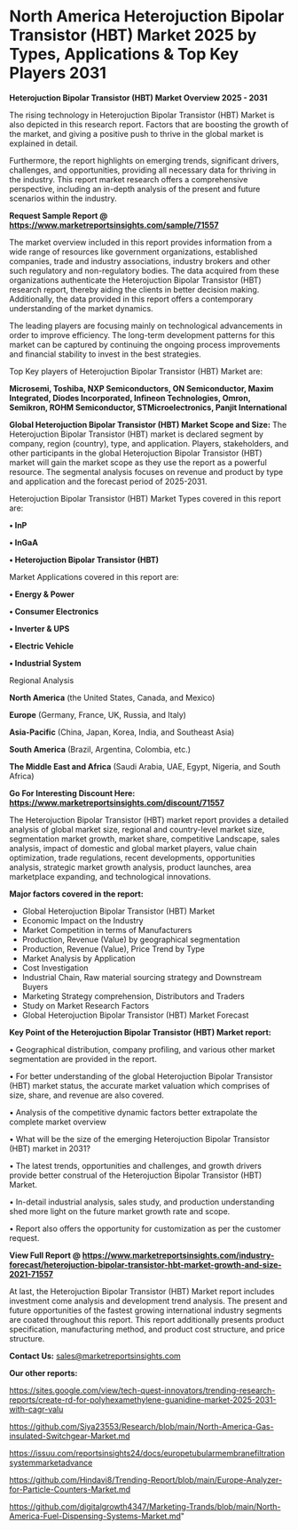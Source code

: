 # North America Heterojuction Bipolar Transistor (HBT) Market 2025 by Types, Applications & Top Key Players 2031

<Strong> Heterojuction Bipolar Transistor (HBT) Market Overview 2025 - 2031</strong>

The rising technology in Heterojuction Bipolar Transistor (HBT) Market is also depicted in this research report. Factors that are boosting the growth of the market, and giving a positive push to thrive in the global market is explained in detail.

Furthermore, the report highlights on emerging trends, significant drivers, challenges, and opportunities, providing all necessary data for thriving in the industry. This report market research offers a comprehensive perspective, including an in-depth analysis of the present and future scenarios within the industry.

<strong>Request Sample Report @ <a href=https://www.marketreportsinsights.com/sample/71557>https://www.marketreportsinsights.com/sample/71557</a></strong>

The market overview included in this report provides information from a wide range of resources like government organizations, established companies, trade and industry associations, industry brokers and other such regulatory and non-regulatory bodies. The data acquired from these organizations authenticate the Heterojuction Bipolar Transistor (HBT) research report, thereby aiding the clients in better decision making. Additionally, the data provided in this report offers a contemporary understanding of the market dynamics.

The leading players are focusing mainly on technological advancements in order to improve efficiency. The long-term development patterns for this market can be captured by continuing the ongoing process improvements and financial stability to invest in the best strategies.

Top Key players of Heterojuction Bipolar Transistor (HBT) Market are:

<strong>Microsemi, Toshiba, NXP Semiconductors, ON Semiconductor, Maxim Integrated, Diodes Incorporated, Infineon Technologies, Omron, Semikron, ROHM Semiconductor, STMicroelectronics, Panjit International</strong>

<strong><b>Global Heterojuction Bipolar Transistor (HBT) Market Scope and Size:</b></strong>
The Heterojuction Bipolar Transistor (HBT) market is declared segment by company, region (country), type, and application. Players, stakeholders, and other participants in the global Heterojuction Bipolar Transistor (HBT) market will gain the market scope as they use the report as a powerful resource. The segmental analysis focuses on revenue and product by type and application and the forecast period of 2025-2031.

Heterojuction Bipolar Transistor (HBT) Market Types covered in this report are:

<strong>• InP

• InGaA

• Heterojuction Bipolar Transistor (HBT)</strong>

Market Applications covered in this report are:

<strong>• Energy & Power

• Consumer Electronics

• Inverter & UPS

• Electric Vehicle

• Industrial System</strong> 

Regional Analysis

<strong>North America</strong> (the United States, Canada, and Mexico)

<strong>Europe</strong> (Germany, France, UK, Russia, and Italy)

<strong>Asia-Pacific</strong> (China, Japan, Korea, India, and Southeast Asia)

<strong>South America</strong> (Brazil, Argentina, Colombia, etc.)

<strong>The Middle East and Africa</strong> (Saudi Arabia, UAE, Egypt, Nigeria, and South Africa)

<strong>Go For Interesting Discount Here: <a href=https://www.marketreportsinsights.com/discount/71557>https://www.marketreportsinsights.com/discount/71557</a></strong>

The Heterojuction Bipolar Transistor (HBT) market report provides a detailed analysis of global market size, regional and country-level market size, segmentation market growth, market share, competitive Landscape, sales analysis, impact of domestic and global market players, value chain optimization, trade regulations, recent developments, opportunities analysis, strategic market growth analysis, product launches, area marketplace expanding, and technological innovations.

<strong><b>Major factors covered in the report:</b></strong>
<ul>
  <li>Global Heterojuction Bipolar Transistor (HBT) Market </li>
  <li>Economic Impact on the Industry</li>
  <li>Market Competition in terms of Manufacturers</li>
  <li>Production, Revenue (Value) by geographical segmentation</li>
  <li>Production, Revenue (Value), Price Trend by Type</li>
  <li>Market Analysis by Application</li>
  <li>Cost Investigation</li>
  <li>Industrial Chain, Raw material sourcing strategy and Downstream Buyers</li>
  <li>Marketing Strategy comprehension, Distributors and Traders</li>
  <li>Study on Market Research Factors</li>
  <li>Global Heterojuction Bipolar Transistor (HBT) Market Forecast</li>
</ul>

<strong><b>Key Point of the Heterojuction Bipolar Transistor (HBT) Market report:</b></strong>

• Geographical distribution, company profiling, and various other market segmentation are provided in the report.

• For better understanding of the global Heterojuction Bipolar Transistor (HBT) market status, the accurate market valuation which comprises of size, share, and revenue are also covered.

• Analysis of the competitive dynamic factors better extrapolate the complete market overview

• What will be the size of the emerging Heterojuction Bipolar Transistor (HBT) market in 2031?

• The latest trends, opportunities and challenges, and growth drivers provide better construal of the Heterojuction Bipolar Transistor (HBT) Market.

• In-detail industrial analysis, sales study, and production understanding shed more light on the future market growth rate and scope.

• Report also offers the opportunity for customization as per the customer request.

<strong><b>View Full Report @ <a href=https://www.marketreportsinsights.com/industry-forecast/heterojuction-bipolar-transistor-hbt-market-growth-and-size-2021-71557>https://www.marketreportsinsights.com/industry-forecast/heterojuction-bipolar-transistor-hbt-market-growth-and-size-2021-71557</a></b></strong>


At last, the Heterojuction Bipolar Transistor (HBT) Market report includes investment come analysis and development trend analysis. The present and future opportunities of the fastest growing international industry segments are coated throughout this report. This report additionally presents product specification, manufacturing method, and product cost structure, and price structure.

<strong>Contact Us:</strong>
sales@marketreportsinsights.com

<strong>Our other reports:</strong>

<a href=https://sites.google.com/view/tech-quest-innovators/trending-research-reports/create-rd-for-polyhexamethylene-guanidine-market-2025-2031-with-cagr-valu>https://sites.google.com/view/tech-quest-innovators/trending-research-reports/create-rd-for-polyhexamethylene-guanidine-market-2025-2031-with-cagr-valu</a>

<a href=https://github.com/Siya23553/Research/blob/main/North-America-Gas-insulated-Switchgear-Market.md>https://github.com/Siya23553/Research/blob/main/North-America-Gas-insulated-Switchgear-Market.md</a>

<a href=https://issuu.com/reportsinsights24/docs/europetubularmembranefiltrationsystemmarketadvance>https://issuu.com/reportsinsights24/docs/europetubularmembranefiltrationsystemmarketadvance</a>

<a href=https://github.com/Hindavi8/Trending-Report/blob/main/Europe-Analyzer-for-Particle-Counters-Market.md>https://github.com/Hindavi8/Trending-Report/blob/main/Europe-Analyzer-for-Particle-Counters-Market.md</a>

<a href=https://github.com/digitalgrowth4347/Marketing-Trands/blob/main/North-America-Fuel-Dispensing-Systems-Market.md>https://github.com/digitalgrowth4347/Marketing-Trands/blob/main/North-America-Fuel-Dispensing-Systems-Market.md</a>"
